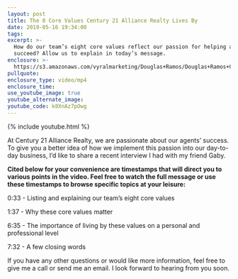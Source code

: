 ```yaml
---
layout: post
title: The 8 Core Values Century 21 Alliance Realty Lives By
date: 2019-05-16 19:34:00
tags:
excerpt: >-
  How do our team’s eight core values reflect our passion for helping agents
  succeed? Allow us to explain in today’s message.
enclosure: >-
  https://s3.amazonaws.com/vyralmarketing/Douglas+Ramos/Douglas+Ramos+Century+21+_+The+8+Core+Values+Century+21+Alliance+Realty+Lives+By.mp4
pullquote:
enclosure_type: video/mp4
enclosure_time:
use_youtube_image: true
youtube_alternate_image:
youtube_code: k8XnAz7pOwg
---
```


{% include youtube.html %}

At Century 21 Alliance Realty, we are passionate about our agents’ success. To give you a better idea of how we implement this passion into our day-to-day business, I’d like to share a recent interview I had with my friend Gaby.&nbsp;

**Cited below for your convenience are timestamps that will direct you to various points in the video. Feel free to watch the full message or use these timestamps to browse specific topics at your leisure:&nbsp;**

0:33 - Listing and explaining our team’s eight core values

1:37 - Why these core values matter

6:35 - The importance of living by these values on a personal and professional level

7:32 - A few closing words

If you have any other questions or would like more information, feel free to give me a call or send me an email. I look forward to hearing from you soon.<br>&nbsp;